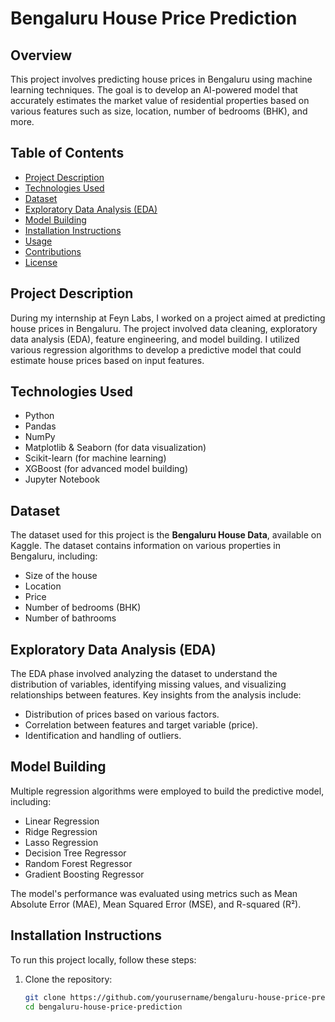 # Bengaluru House Price Prediction

## Overview
This project involves predicting house prices in Bengaluru using machine learning techniques. The goal is to develop an AI-powered model that accurately estimates the market value of residential properties based on various features such as size, location, number of bedrooms (BHK), and more.

## Table of Contents
- [Project Description](#project-description)
- [Technologies Used](#technologies-used)
- [Dataset](#dataset)
- [Exploratory Data Analysis (EDA)](#exploratory-data-analysis-eda)
- [Model Building](#model-building)
- [Installation Instructions](#installation-instructions)
- [Usage](#usage)
- [Contributions](#contributions)
- [License](#license)

## Project Description
During my internship at Feyn Labs, I worked on a project aimed at predicting house prices in Bengaluru. The project involved data cleaning, exploratory data analysis (EDA), feature engineering, and model building. I utilized various regression algorithms to develop a predictive model that could estimate house prices based on input features.

## Technologies Used
- Python
- Pandas
- NumPy
- Matplotlib & Seaborn (for data visualization)
- Scikit-learn (for machine learning)
- XGBoost (for advanced model building)
- Jupyter Notebook

## Dataset
The dataset used for this project is the **Bengaluru House Data**, available on Kaggle. The dataset contains information on various properties in Bengaluru, including:
- Size of the house
- Location
- Price
- Number of bedrooms (BHK)
- Number of bathrooms

## Exploratory Data Analysis (EDA)
The EDA phase involved analyzing the dataset to understand the distribution of variables, identifying missing values, and visualizing relationships between features. Key insights from the analysis include:
- Distribution of prices based on various factors.
- Correlation between features and target variable (price).
- Identification and handling of outliers.

## Model Building
Multiple regression algorithms were employed to build the predictive model, including:
- Linear Regression
- Ridge Regression
- Lasso Regression
- Decision Tree Regressor
- Random Forest Regressor
- Gradient Boosting Regressor

The model's performance was evaluated using metrics such as Mean Absolute Error (MAE), Mean Squared Error (MSE), and R-squared (R²).

## Installation Instructions
To run this project locally, follow these steps:

1. Clone the repository:
   ```bash
   git clone https://github.com/yourusername/bengaluru-house-price-prediction.git
   cd bengaluru-house-price-prediction
